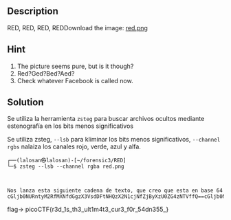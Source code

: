 
## Description

RED, RED, RED, REDDownload the image: [red.png](https://challenge-files.picoctf.net/c_verbal_sleep/831307718b34193b288dde31e557484876fb84978b5818e2627e453a54aa9ba6/red.png)

## Hint 

1. The picture seems pure, but is it though?
2. Red?Ged?Bed?Aed?
3. Check whatever Facebook is called now.

## Solution

Se utiliza la herramienta `zsteg` para buscar archivos ocultos mediante estenografía en los bits menos significativos

Se utiliza zsteg, `--lsb` para kliminar los bits menos significativos, `--channel rgbs` nalaiza los canales rojo, verde, azul y alfa. 

```
┌──(lalosan㉿lalosan)-[~/forensic3/RED]
└─$ zsteg --lsb --channel rgba red.png



Nos lanza esta siguiente cadena de texto, que creo que esta en base 64
cGljb0NURntyM2RfMXNfdGgzX3VsdDFtNHQzX2N1cjNfZjByXzU0ZG4zNTVffQ==cGljb0NURntyM2RfMXNfdGgzX3VsdDFtNHQzX2N1cjNfZjByXzU0ZG4zNTVffQ==cGljb0NURntyM2RfMXNfdGgzX3VsdDFtNHQzX2N1cjNfZjByXzU0ZG4zNTVffQ==cGljb0NURntyM2RfMXNfdGgzX3VsdDFtNHQzX2N1cjNfZjByXzU0ZG4zNTVffQ==
```


flag-> picoCTF{r3d_1s_th3_ult1m4t3_cur3_f0r_54dn355_}